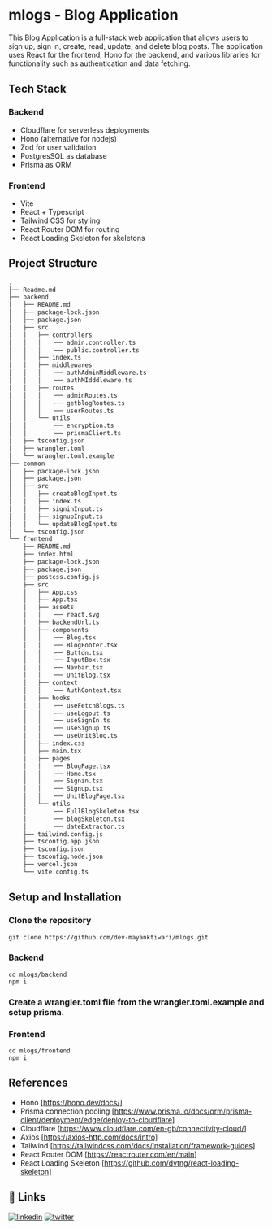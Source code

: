 
# mlogs - Blog Application 

This Blog Application is a full-stack web application that allows users to sign up, sign in, create, read, update, and delete blog posts. The application uses React for the frontend, Hono for the backend, and various libraries for functionality such as authentication and data fetching.

## Tech Stack 
### Backend
- Cloudflare for serverless deployments
- Hono (alternative for nodejs)
- Zod for user validation 
- PostgresSQL as database
- Prisma as ORM

### Frontend 
- Vite
- React + Typescript
- Tailwind CSS for styling
- React Router DOM for routing
- React Loading Skeleton for skeletons 

## Project Structure 
```bash
.
├── Readme.md
├── backend
│   ├── README.md
│   ├── package-lock.json
│   ├── package.json
│   ├── src
│   │   ├── controllers
│   │   │   ├── admin.controller.ts
│   │   │   └── public.controller.ts
│   │   ├── index.ts
│   │   ├── middlewares
│   │   │   ├── authAdminMiddleware.ts
│   │   │   └── authMIdddleware.ts
│   │   ├── routes
│   │   │   ├── adminRoutes.ts
│   │   │   ├── getblogRoutes.ts
│   │   │   └── userRoutes.ts
│   │   └── utils
│   │       ├── encryption.ts
│   │       └── prismaClient.ts
│   ├── tsconfig.json
│   ├── wrangler.toml
│   └── wrangler.toml.example
├── common
│   ├── package-lock.json
│   ├── package.json
│   ├── src
│   │   ├── createBlogInput.ts
│   │   ├── index.ts
│   │   ├── signinInput.ts
│   │   ├── signupInput.ts
│   │   └── updateBlogInput.ts
│   └── tsconfig.json
└── frontend
    ├── README.md
    ├── index.html
    ├── package-lock.json
    ├── package.json
    ├── postcss.config.js
    ├── src
    │   ├── App.css
    │   ├── App.tsx
    │   ├── assets
    │   │   └── react.svg
    │   ├── backendUrl.ts
    │   ├── components
    │   │   ├── Blog.tsx
    │   │   ├── BlogFooter.tsx
    │   │   ├── Button.tsx
    │   │   ├── InputBox.tsx
    │   │   ├── Navbar.tsx
    │   │   └── UnitBlog.tsx
    │   ├── context
    │   │   └── AuthContext.tsx
    │   ├── hooks
    │   │   ├── useFetchBlogs.ts
    │   │   ├── useLogout.ts
    │   │   ├── useSignIn.ts
    │   │   ├── useSignup.ts
    │   │   └── useUnitBlog.ts
    │   ├── index.css
    │   ├── main.tsx
    │   ├── pages
    │   │   ├── BlogPage.tsx
    │   │   ├── Home.tsx
    │   │   ├── Signin.tsx
    │   │   ├── Signup.tsx
    │   │   └── UnitBlogPage.tsx
    │   └── utils
    │       ├── FullBlogSkeleton.tsx
    │       ├── blogSkeleton.tsx
    │       └── dateExtractor.ts
    ├── tailwind.config.js
    ├── tsconfig.app.json
    ├── tsconfig.json
    ├── tsconfig.node.json
    ├── vercel.json
    └── vite.config.ts


```
## Setup and Installation

### Clone the repository

``` 
git clone https://github.com/dev-mayanktiwari/mlogs.git
```

### Backend
```
cd mlogs/backend
npm i

```

### Create a wrangler.toml file from the wrangler.toml.example and setup prisma.

### Frontend
```
cd mlogs/frontend
npm i
```

## References
- Hono [https://hono.dev/docs/]
- Prisma connection pooling [https://www.prisma.io/docs/orm/prisma-client/deployment/edge/deploy-to-cloudflare]
- Cloudflare [https://www.cloudflare.com/en-gb/connectivity-cloud/]
- Axios [https://axios-http.com/docs/intro]
- Tailwind [https://tailwindcss.com/docs/installation/framework-guides]
- React Router DOM [https://reactrouter.com/en/main]
- React Loading Skeleton [https://github.com/dvtng/react-loading-skeleton]






## 🔗 Links
[![linkedin](https://img.shields.io/badge/linkedin-0A66C2?style=for-the-badge&logo=linkedin&logoColor=white)](https://www.linkedin.com/in/devmayank-tiwari/)
[![twitter](https://img.shields.io/badge/twitter-1DA1F2?style=for-the-badge&logo=twitter&logoColor=white)](https://twitter.com/devmayanktiwari)

